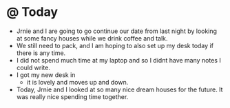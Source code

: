 # @ Today

- Jrnie and I are going to go continue our date from last night by looking at some fancy houses while we drink coffee and talk.
- We still need to pack, and I am hoping to also set up my desk today if there is any time.
- I did not spend much time at my laptop and so I didnt have many notes I could write. 
- I got my new desk in
	- it is lovely and moves up and down. 
- Today, Jrnie and I looked at so many nice dream houses for the future. It was really nice spending time together.

